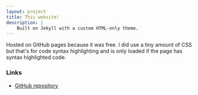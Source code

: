 ```yaml
---
layout: project
title: This website!
description: |
    Built on Jekyll with a custom HTML-only theme.
---
```


Hosted on GitHub pages because it was free. I did use a tiny amount of CSS but that's for code syntax highlighting and is only loaded if the page has syntax highlighted code.

### Links

- [GitHub repository](https://github.com/ArcaEge/ArcaEge.github.io)
